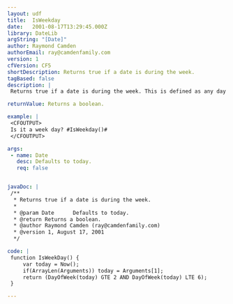 ```yaml
---
layout: udf
title:  IsWeekday
date:   2001-08-17T13:29:45.000Z
library: DateLib
argString: "[Date]"
author: Raymond Camden
authorEmail: ray@camdenfamily.com
version: 1
cfVersion: CF5
shortDescription: Returns true if a date is during the week.
tagBased: false
description: |
 Returns true if a date is during the week. This is defined as any day between Monday and Friday. The function defaults to today.

returnValue: Returns a boolean.

example: |
 <CFOUTPUT>
 Is it a week day? #IsWeekday()#
 </CFOUTPUT>

args:
 - name: Date
   desc: Defaults to today.
   req: false


javaDoc: |
 /**
  * Returns true if a date is during the week.
  * 
  * @param Date      Defaults to today. 
  * @return Returns a boolean. 
  * @author Raymond Camden (ray@camdenfamily.com) 
  * @version 1, August 17, 2001 
  */

code: |
 function IsWeekDay() {
     var today = Now();
     if(ArrayLen(Arguments)) today = Arguments[1];
     return (DayOfWeek(today) GTE 2 AND DayOfWeek(today) LTE 6);
 }

---
```


